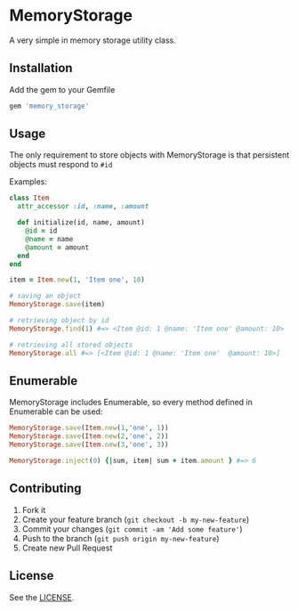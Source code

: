 # MemoryStorage

A very simple in memory storage utility class.

## Installation

Add the gem to your Gemfile

```ruby
gem 'memory_storage'
```

## Usage

The only requirement to store objects with MemoryStorage is that persistent
objects must respond to `#id`

Examples:
 
```ruby
class Item
  attr_accessor :id, :name, :amount

  def initialize(id, name, amount)
    @id = id
    @name = name
    @amount = amount
  end
end

item = Item.new(1, 'Item one', 10)

# saving an object
MemoryStorage.save(item)

# retrieving object by id
MemoryStorage.find(1) #=> <Item @id: 1 @name: 'Item one' @amount: 10>

# retrieving all stored objects
MemoryStorage.all #=> [<Item @id: 1 @name: 'Item one'  @amount: 10>]
```

## Enumerable

MemoryStorage includes Enumerable, so every method defined in Enumerable can be
used:

```ruby
MemoryStorage.save(Item.new(1,'one', 1))
MemoryStorage.save(Item.new(2,'one', 2))
MemoryStorage.save(Item.new(3,'one', 3))

MemoryStorage.inject(0) {|sum, item| sum + item.amount } #=> 6
```

## Contributing

1. Fork it
2. Create your feature branch (`git checkout -b my-new-feature`)
3. Commit your changes (`git commit -am 'Add some feature'`)
4. Push to the branch (`git push origin my-new-feature`)
5. Create new Pull Request

## License

See the [LICENSE](https://github.com/F-3r/memory_storage/blob/master/LICENSE).
